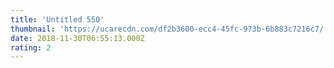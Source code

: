 ```yaml
---
title: 'Untitled 550'
thumbnail: 'https://ucarecdn.com/df2b3600-ecc4-45fc-973b-6b883c7216c7/'
date: 2018-11-30T06:55:13.000Z
rating: 2
---
```

